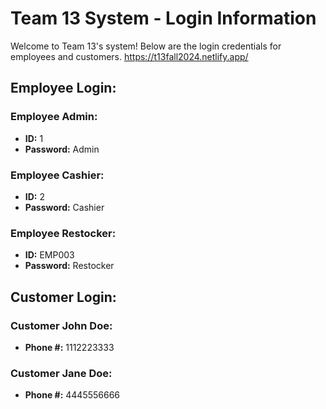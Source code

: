 # Team 13 System - Login Information

Welcome to Team 13's system! Below are the login credentials for employees and customers.
https://t13fall2024.netlify.app/

## Employee Login:

### Employee Admin:
- **ID:**  1
- **Password:** Admin

### Employee Cashier:
- **ID:** 2
- **Password:** Cashier

### Employee Restocker:
- **ID:** EMP003
- **Password:** Restocker

## Customer Login:

### Customer John Doe:
- **Phone #:** 1112223333

### Customer Jane Doe:
- **Phone #:** 4445556666
